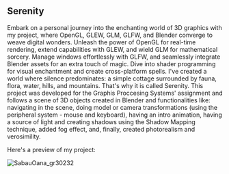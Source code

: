 ## Serenity

Embark on a personal journey into the enchanting world of 3D graphics with my project, where OpenGL, GLEW, GLM, GLFW, and Blender converge to weave digital wonders. Unleash the power of OpenGL for real-time rendering, extend capabilities with GLEW, and wield GLM for mathematical sorcery. Manage windows effortlessly with GLFW, and seamlessly integrate Blender assets for an extra touch of magic. Dive into shader programming for visual enchantment and create cross-platform spells. 
I've created a world where silence predominates: a simple cottage surrounded by fauna, flora, water, hills, and mountains. That's why it is called Serenity. 
This project was developed for the Graphis Proccesing Systems' assignment and follows a scene of 3D objects created in Blender and functionalities like: navigating in the scene, doing model or camera transformations (using the peripheral system - mouse and keyboard), having an intro animation, having a source of light and creating shadows using the Shadow Mapping technique, added fog effect, and, finally, created photorealism and verosimility.

Here's a preview of my project:

![SabauOana_gr30232](https://github.com/oanasabau1/Serenity-OpenGL-Project-Graphic-Processing-Systems/assets/115418520/7544a994-642c-4128-93f6-b4701d9d7216)
